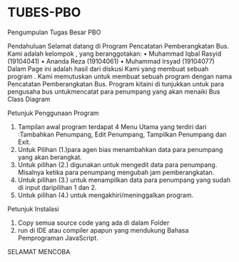 # TUBES-PBO
Pengumpulan Tugas Besar PBO

Pendahuluan
Selamat datang di Program Pencatatan Pemberangkatan Bus. Kami adalah kelompok , yang beranggotakan:
•	Muhammad Iqbal Rasyid 	(19104041)
•	Ananda Reza			(19104061)
•	Muhammad Irsyad 		(19104077)
Dalam Page ini adalah hasil dari diskusi Kami yang membuat sebuah program . Kami memutuskan untuk membuat sebuah program dengan nama Pencatatan Pemberangkatan Bus.  Program kitaini di tunjukkan untuk para pengusaha bus untukmencatat para penumpang yang akan menaiki Bus
Class Diagram
 
 
Petunjuk Penggunaan Program
1.	Tampilan awal program terdapat  4 Menu Utama yang terdiri dari :Tambahkan Penumpang, Edit Penumpang, Tampilkan Penumpang dan Exit.
2.	Untuk Pilihan (1.)para agen bias menambahkan data para penumpang yang akan berangkat.
3.	Untuk pilihan (2.) digunakan untuk mengedit data para penumpang. Misalnya ketika para penumpang mengubah jam pemberangkatan.
4.	Untuk pilihan (3.) untuk menampilkan data para penumpang yang sudah di input daripilihan 1 dan 2.
5.	Untuk pilihan (4.) untuk mengakhiri/meninggalkan program.

Petunjuk Instalasi
1.	Copy semua source code yang ada di dalam Folder
2.	run di IDE atau compiler apapun yang mendukung Bahasa Pemprograman JavaScript.

SELAMAT MENCOBA
